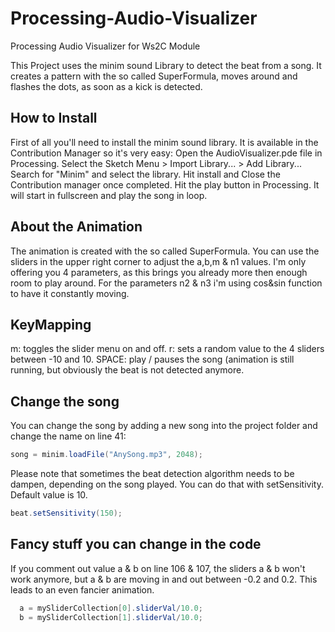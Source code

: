 # Processing-Audio-Visualizer
Processing Audio Visualizer for Ws2C Module

This Project uses the minim sound Library to detect the beat from a song. It creates a pattern with the so called SuperFormula, moves around and flashes the dots, as soon as a kick is detected. 

## How to Install
First of all you'll need to install the minim sound library. It is available in the Contribution Manager so it's very easy:
Open the AudioVisualizer.pde file in Processing.
Select the Sketch Menu > Import Library... > Add Library...
Search for "Minim" and select the library.
Hit install and Close the Contribution manager once completed.
Hit the play button in Processing. It will start in fullscreen and play the song in loop.

## About the Animation
The animation is created with the so called SuperFormula. You can use the sliders in the upper right corner to adjust the a,b,m & n1 values. I'm only offering you 4 parameters, as this brings you already more then enough room to play around. For the parameters n2 & n3 i'm using cos&sin function to have it constantly moving.

## KeyMapping
m: toggles the slider menu on and off.
r: sets a random value to the 4 sliders between -10 and 10.
SPACE: play / pauses the song (animation is still running, but obviously the beat is not detected anymore.

## Change the song
You can change the song by adding a new song into the project folder and change the name on line 41:
```java
song = minim.loadFile("AnySong.mp3", 2048);
```
Please note that sometimes the beat detection algorithm needs to be dampen, depending on the song played. You can do that with setSensitivity. Default value is 10.
```java
beat.setSensitivity(150);
```
## Fancy stuff you can change in the code
If you comment out value a & b on line 106 & 107, the sliders a & b won't work anymore, but a & b are moving in and out between -0.2 and 0.2. This leads to an even fancier animation.
```java
  a = mySliderCollection[0].sliderVal/10.0;
  b = mySliderCollection[1].sliderVal/10.0;
```
